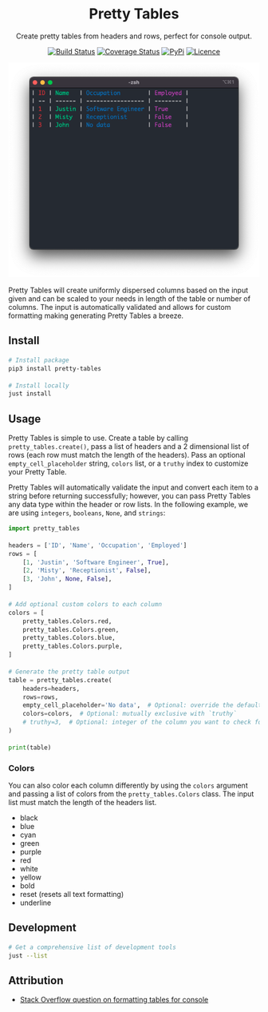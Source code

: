 <div align="center">

# Pretty Tables

Create pretty tables from headers and rows, perfect for console output.

[![Build Status](https://github.com/Justintime50/pretty-tables/workflows/build/badge.svg)](https://github.com/Justintime50/pretty-tables/actions)
[![Coverage Status](https://coveralls.io/repos/github/Justintime50/pretty-tables/badge.svg?branch=main)](https://coveralls.io/github/Justintime50/pretty-tables?branch=main)
[![PyPi](https://img.shields.io/pypi/v/pretty-tables)](https://pypi.org/project/pretty-tables/)
[![Licence](https://img.shields.io/github/license/justintime50/pretty-tables)](LICENSE)

<img src="https://raw.githubusercontent.com/justintime50/assets/main/src/pretty-tables/showcase.png" alt="Showcase">

</div>

Pretty Tables will create uniformly dispersed columns based on the input given and can be scaled to your needs in length of the table or number of columns. The input is automatically validated and allows for custom formatting making generating Pretty Tables a breeze.

## Install

```bash
# Install package
pip3 install pretty-tables

# Install locally
just install
```

## Usage

Pretty Tables is simple to use. Create a table by calling `pretty_tables.create()`, pass a list of headers and a 2 dimensional list of rows (each row must match the length of the headers). Pass an optional `empty_cell_placeholder` string, `colors` list, or a `truthy` index to customize your Pretty Table.

Pretty Tables will automatically validate the input and convert each item to a string before returning successfully; however, you can pass Pretty Tables any data type within the header or row lists. In the following example, we are using `integers`, `booleans`, `None`, and `strings`:

```python
import pretty_tables

headers = ['ID', 'Name', 'Occupation', 'Employed']
rows = [
    [1, 'Justin', 'Software Engineer', True],
    [2, 'Misty', 'Receptionist', False],
    [3, 'John', None, False],
]

# Add optional custom colors to each column
colors = [
    pretty_tables.Colors.red,
    pretty_tables.Colors.green,
    pretty_tables.Colors.blue,
    pretty_tables.Colors.purple,
]

# Generate the pretty table output
table = pretty_tables.create(
    headers=headers,
    rows=rows,
    empty_cell_placeholder='No data',  # Optional: override the default `None` with a custom string
    colors=colors,  # Optional: mutually exclusive with `truthy`
    # truthy=3,  # Optional: integer of the column you want to check for truthy values on, mutually exclusive with `colors`
)

print(table)
```

### Colors

You can also color each column differently by using the `colors` argument and passing a list of colors from the `pretty_tables.Colors` class. The input list must match the length of the headers list.

- black
- blue
- cyan
- green
- purple
- red
- white
- yellow
- bold
- reset (resets all text formatting)
- underline

## Development

```bash
# Get a comprehensive list of development tools
just --list
```

## Attribution

- [Stack Overflow question on formatting tables for console](https://stackoverflow.com/a/8356620/865091)

